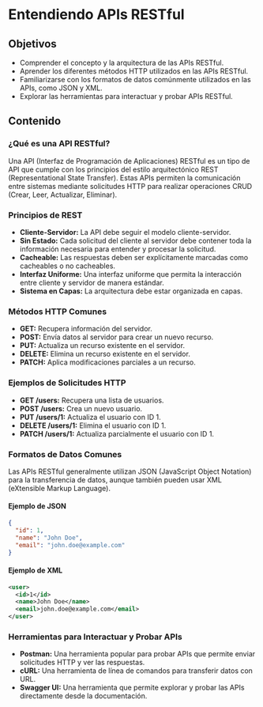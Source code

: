 # Entendiendo APIs RESTful

## Objetivos

- Comprender el concepto y la arquitectura de las APIs RESTful.
- Aprender los diferentes métodos HTTP utilizados en las APIs RESTful.
- Familiarizarse con los formatos de datos comúnmente utilizados en las APIs, como JSON y XML.
- Explorar las herramientas para interactuar y probar APIs RESTful.

## Contenido

### ¿Qué es una API RESTful?

Una API (Interfaz de Programación de Aplicaciones) RESTful es un tipo de API que cumple con los principios del estilo arquitectónico REST (Representational State Transfer). Estas APIs permiten la comunicación entre sistemas mediante solicitudes HTTP para realizar operaciones CRUD (Crear, Leer, Actualizar, Eliminar).

### Principios de REST

- **Cliente-Servidor:** La API debe seguir el modelo cliente-servidor.
- **Sin Estado:** Cada solicitud del cliente al servidor debe contener toda la información necesaria para entender y procesar la solicitud.
- **Cacheable:** Las respuestas deben ser explícitamente marcadas como cacheables o no cacheables.
- **Interfaz Uniforme:** Una interfaz uniforme que permita la interacción entre cliente y servidor de manera estándar.
- **Sistema en Capas:** La arquitectura debe estar organizada en capas.

### Métodos HTTP Comunes

- **GET:** Recupera información del servidor.
- **POST:** Envía datos al servidor para crear un nuevo recurso.
- **PUT:** Actualiza un recurso existente en el servidor.
- **DELETE:** Elimina un recurso existente en el servidor.
- **PATCH:** Aplica modificaciones parciales a un recurso.

### Ejemplos de Solicitudes HTTP

- **GET /users:** Recupera una lista de usuarios.
- **POST /users:** Crea un nuevo usuario.
- **PUT /users/1:** Actualiza el usuario con ID 1.
- **DELETE /users/1:** Elimina el usuario con ID 1.
- **PATCH /users/1:** Actualiza parcialmente el usuario con ID 1.

### Formatos de Datos Comunes

Las APIs RESTful generalmente utilizan JSON (JavaScript Object Notation) para la transferencia de datos, aunque también pueden usar XML (eXtensible Markup Language).

#### Ejemplo de JSON

```json
{
  "id": 1,
  "name": "John Doe",
  "email": "john.doe@example.com"
}
```

#### Ejemplo de XML

```xml
<user>
  <id>1</id>
  <name>John Doe</name>
  <email>john.doe@example.com</email>
</user>
```

### Herramientas para Interactuar y Probar APIs

- **Postman:** Una herramienta popular para probar APIs que permite enviar solicitudes HTTP y ver las respuestas.
- **cURL:** Una herramienta de línea de comandos para transferir datos con URL.
- **Swagger UI:** Una herramienta que permite explorar y probar las APIs directamente desde la documentación.
